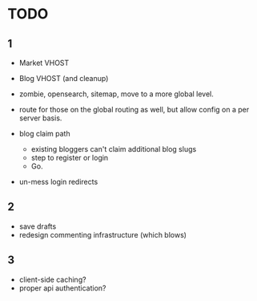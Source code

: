 TODO
=======

1
-------

- Market VHOST
- Blog VHOST (and cleanup)

- zombie, opensearch, sitemap, move to a more global level.
- route for those on the global routing as well, but allow config on a per server basis.

- blog claim path
  - existing bloggers can't claim additional blog slugs
  - step to register or login
  - Go.

- un-mess login redirects



2
-------

- save drafts
- redesign commenting infrastructure (which blows)


3
-------

- client-side caching?
- proper api authentication?